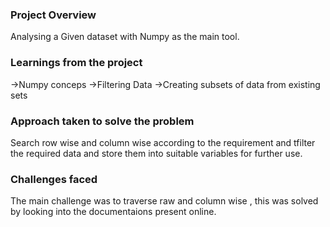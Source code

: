 ### Project Overview

 Analysing a Given dataset with Numpy as the main tool.


### Learnings from the project

 ->Numpy conceps
->Filtering Data
->Creating subsets of data from existing sets


### Approach taken to solve the problem

 Search row wise and column wise according to the requirement and tfilter the required data and store them into suitable variables for further use.


### Challenges faced

 The main challenge was to traverse raw and column wise , this was solved by looking into the documentaions present online.



